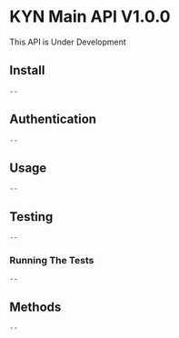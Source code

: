 # KYN Main API V1.0.0
This API is Under Development

## Install
    --

## Authentication
    --

## Usage
    --

## Testing
    --

### Running The Tests
    --
    
## Methods
    --
